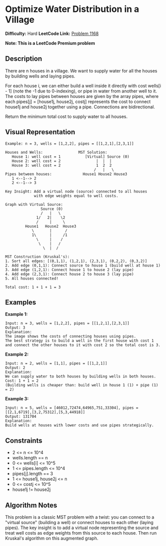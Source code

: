 # Optimize Water Distribution in a Village

**Difficulty:** Hard
**LeetCode Link:** [Problem 1168](https://leetcode.com/problems/optimize-water-distribution-in-a-village/)

**Note: This is a LeetCode Premium problem**

## Description
There are n houses in a village. We want to supply water for all the houses by building wells and laying pipes.

For each house i, we can either build a well inside it directly with cost wells[i - 1] (note the -1 due to 0-indexing), or pipe in water from another well to it. The costs to lay pipes between houses are given by the array pipes, where each pipes[j] = [house1j, house2j, costj] represents the cost to connect house1j and house2j together using a pipe. Connections are bidirectional.

Return the minimum total cost to supply water to all houses.

## Visual Representation

```
Example: n = 3, wells = [1,2,2], pipes = [[1,2,1],[2,3,1]]

Houses and Wells:                MST Solution:
   House 1: well cost = 1           [Virtual] Source (0)
   House 2: well cost = 2                |  |  |
   House 3: well cost = 2                1  2  2
                                        /   |   \
Pipes between houses:              House1 House2 House3
   1 <--1--> 2
   2 <--1--> 3

Key Insight: Add a virtual node (source) connected to all houses
             with edge weights equal to well costs.

Graph with Virtual Source:
                Source (0)
                /   |   \
              1/   2|    \2
              /     |     \
         House1   House2  House3
            \       |      /
            1\      |     /1
              \     |    /
               \    |   /
                 \  |  /

MST Construction (Kruskal's):
1. Sort all edges: [(0,1,1), (1,2,1), (2,3,1), (0,2,2), (0,3,2)]
2. Add edge (0,1,1): Connect source to house 1 (build well at house 1)
3. Add edge (1,2,1): Connect house 1 to house 2 (lay pipe)
4. Add edge (2,3,1): Connect house 2 to house 3 (lay pipe)
5. All houses connected!

Total cost: 1 + 1 + 1 = 3
```

## Examples

**Example 1:**
```
Input: n = 3, wells = [1,2,2], pipes = [[1,2,1],[2,3,1]]
Output: 3
Explanation:
The image shows the costs of connecting houses using pipes.
The best strategy is to build a well in the first house with cost 1
and connect the other houses to it with cost 2 so the total cost is 3.
```

**Example 2:**
```
Input: n = 2, wells = [1,1], pipes = [[1,2,1]]
Output: 2
Explanation:
We can supply water to both houses by building wells in both houses.
Cost: 1 + 1 = 2
(Building wells is cheaper than: build well in house 1 (1) + pipe (1) = 2)
```

**Example 3:**
```
Input: n = 5, wells = [46012,72474,64965,751,33304], pipes = [[2,1,6719],[3,2,75312],[5,3,44918]]
Output: 131704
Explanation:
Build wells at houses with lower costs and use pipes strategically.
```

## Constraints
- 2 <= n <= 10^4
- wells.length == n
- 0 <= wells[i] <= 10^5
- 1 <= pipes.length <= 10^4
- pipes[j].length == 3
- 1 <= house1j, house2j <= n
- 0 <= costj <= 10^5
- house1j != house2j

## Algorithm Notes
This problem is a classic MST problem with a twist: you can connect to a "virtual source" (building a well) or connect houses to each other (laying pipes). The key insight is to add a virtual node representing the source and treat well costs as edge weights from this source to each house. Then run Kruskal's algorithm on this augmented graph.
